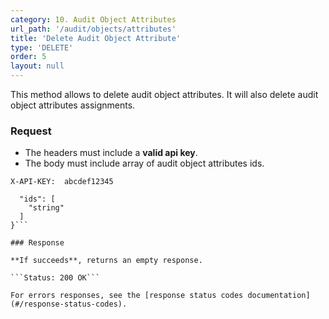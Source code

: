 ```yaml
---
category: 10. Audit Object Attributes
url_path: '/audit/objects/attributes'
title: 'Delete Audit Object Attribute'
type: 'DELETE'
order: 5
layout: null
---
```


This method allows to delete audit object attributes. It will also delete audit object attributes assignments.


### Request

* The headers must include a **valid api key**.
* The body must include array of audit object attributes ids.

```X-API-KEY:  abcdef12345```

```{
  "ids": [
    "string"
  ]
}```

### Response

**If succeeds**, returns an empty response.

```Status: 200 OK```

For errors responses, see the [response status codes documentation](#/response-status-codes).
